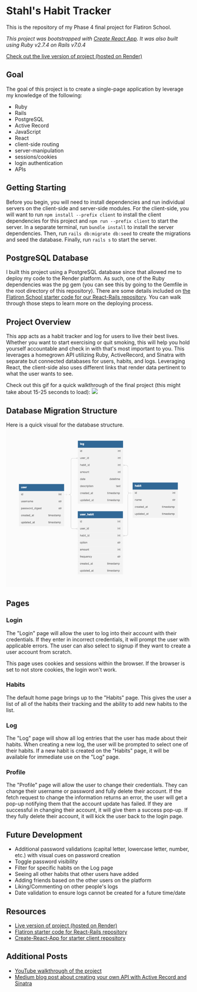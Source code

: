 # Stahl's Habit Tracker

This is the repository of my Phase 4 final project for Flatiron School.

*This project was bootstrapped with [Create React App](https://github.com/facebook/create-react-app). It was also built using Ruby v2.7.4 on Rails v7.0.4*

[Check out the live version of project (hosted on Render)](https://stahl-habit-tracker.onrender.com)

## Goal

The goal of this project is to create a single-page application by leverage my knowledge of the following:
- Ruby
- Rails
- PostgreSQL
- Active Record
- JavaScript
- React
- client-side routing
- server-manipulation
- sessions/cookies
- login authentication
- APIs

## Getting Starting
Before you begin, you will need to install dependencies and run individual servers on the client-side and server-side modules. For the client-side, you will want to run `npm install --prefix client` to install the client dependencies for this project and `npm run --prefix client` to start the server. In a separate terminal, run `bundle install` to install the server dependencies. Then, run `rails db:migrate db:seed` to create the migrations and seed the database. Finally, run `rails s` to start the server.

## PostgreSQL Database
I built this project using a PostgreSQL database since that allowed me to deploy my code to the Render platform. As such, one of the Ruby dependencies was the pg gem (you can see this by going to the Gemfile in the root directory of this repository). There are some details included on [the Flatiron School starter code for our React-Rails repository](https://github.com/learn-co-curriculum/project-template-react-rails-api). You can walk through those steps to learn more on the deploying process.

## Project Overview
This app acts as a habit tracker and log for users to live their best lives. Whether you want to start exercising or quit smoking, this will help you hold yourself accountable and check in with that's most important to you. This leverages a homegrown API utilizing Ruby, ActiveRecord, and Sinatra with separate but connected databases for users, habits, and logs.  Leveraging React, the client-side also uses different links that render data pertinent to what the user wants to see.

Check out this gif for a quick walkthrough of the final project (this might take about 15-25 seconds to load):
![](https://github.com/Andrewstahl/phase-3-final-project/blob/main/media/Flatiron%20Phase%203%20-%20Book%20Tracker%20Walkthrough.gif)

## Database Migration Structure
Here is a quick visual for the database structure.
![](https://github.com/Andrewstahl/phase-4-final-project/blob/main/media/Flatiron%20Phase%204%20DB%20Structure%20-%20Habit%20Tracker.png)

## Pages
### **Login**
The "Login" page will allow the user to log into their account with their credentials. If they enter in incorrect credentials, it will prompt the user with applicable errors. The user can also select to signup if they want to create a user account from scratch.

This page uses cookies and sessions within the browser. If the browser is set to not store cookies, the login won't work.

### **Habits**
The default home page brings up to the "Habits" page. This gives the user a list of all of the habits their tracking and the ability to add new habits to the list. 

### **Log**
The "Log" page will show all log entries that the user has made about their habits. When creating a new log, the user will be prompted to select one of their habits. If a new habit is created on the "Habits" page, it will be available for immediate use on the "Log" page.

### **Profile**
The "Profile" page will allow the user to change their credentials. They can change their username or password and fully delete their account. If the fetch request to change the information returns an error, the user will get a pop-up notifying them that the account update has failed. If they are successful in changing their account, it will give them a success pop-up. If they fully delete their account, it will kick the user back to the login page.

## Future Development
- Additional password validations (capital letter, lowercase letter, number, etc.) with visual cues on password creation
- Toggle password visibility
- Filter for specific habits on the Log page
- Seeing all other habits that other users have added
- Adding friends based on the other users on the platform
- Liking/Commenting on other people's logs
- Date validation to ensure logs cannot be created for a future time/date

## Resources
- [Live version of project (hosted on Render)](https://stahl-habit-tracker.onrender.com)
- [Flatiron starter code for React-Rails repository](https://github.com/learn-co-curriculum/project-template-react-rails-api)
- [Create-React-App for starter client repository](https://github.com/facebook/create-react-app)

## Additional Posts
- [YouTube walkthrough of the project](https://youtu.be/X9J78frWORc)
- [Medium blog post about creating your own API with Active Record and Sinatra](https://medium.com/@andrewstahlsoftware/creating-your-own-back-end-and-api-with-ruby-part-1-migrations-with-active-record-161deb9a2b6f)

